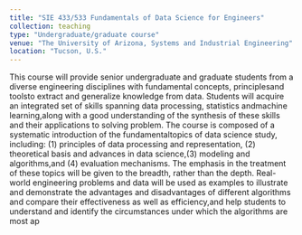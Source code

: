 ```yaml
---
title: "SIE 433/533 Fundamentals of Data Science for Engineers"
collection: teaching
type: "Undergraduate/graduate course"
venue: "The University of Arizona, Systems and Industrial Engineering"
location: "Tucson, U.S."
---
```


This course  will  provide senior undergraduate  and  graduate  students  from  a diverse engineering disciplines with fundamental concepts,  principlesand toolsto extract and generalize knowledge from data. Students will acquire an integrated set of skills spanning data processing, statistics andmachine learning,along with a good understanding of the synthesis of these skills and their applications to solving problem. The course is composed of a systematic introduction of the fundamentaltopics of data science study, including: (1) principles of data processing and representation, (2) theoretical basis and advances in data  science,(3) modeling  and algorithms,and (4) evaluation  mechanisms. The emphasis  in  the  treatment of these topics  will  be  given  to  the  breadth,  rather  than  the  depth. Real-world  engineering problems  and  data  will  be  used  as  examples to  illustrate  and  demonstrate  the  advantages  and disadvantages  of  different  algorithms  and  compare  their  effectiveness  as  well  as  efficiency,and  help students to understand and identify the circumstances under which the algorithms are most ap
